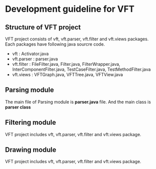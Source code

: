 Development guideline for VFT
=============================

Structure of VFT project  
--------------------------
VFT project consists of vft, vft.parser, vft.filter and vft.views packages.  
Each packages have following java sourcre code.
* vft : Activator.java
* vft.parser : parser.java
* vft.filter : FileFilter.java, Filter.java, FilterWrapper.java, InterComponentFilter.java, TestCaseFilter.java, TestMethodFilter.java
* vft.views : VFTGraph.java, VFTTree.java, VFTView.java


Parsing module
--------------------------
The main file of Parsing module is **parser.java** file. And the main class is **parser class**



Filtering module
--------------------------
VFT project includes vft, vft.parser, vft.filter and vft.views package.

Drawing module
--------------------------
VFT project includes vft, vft.parser, vft.filter and vft.views package.
